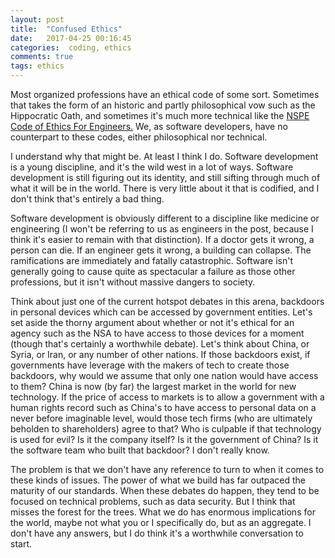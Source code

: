 ```yaml
---
layout: post
title:  "Confused Ethics"
date:   2017-04-25 00:16:45
categories:  coding, ethics
comments: true
tags: ethics
---
```


Most organized professions have an ethical code of some sort. Sometimes that takes the form of an historic and partly philosophical vow such as the Hippocratic Oath, and sometimes it's much more technical like the <a href='https://www.nspe.org/resources/ethics/code-ethics'> NSPE Code of Ethics For Engineers.</a> We, as software developers, have no counterpart to these codes, either philosophical nor technical.

I understand why that might be. At least I think I do. Software development is a young discipline, and it's the wild west in a lot of ways. Software development is still figuring out its identity, and still sifting through much of what it will be in the world. There is very little about it that is codified, and I don't think that's entirely a bad thing.

Software development is obviously different to a discipline like medicine or engineering (I won't be referring to us as engineers in the post, because I think it's easier to remain with that distinction). If a doctor gets it wrong, a person can die. If an engineer gets it wrong, a building can collapse. The ramifications are immediately and fatally catastrophic. Software isn't generally going to cause quite as spectacular a failure as those other professions, but it isn't without massive dangers to society.

Think about just one of the current hotspot debates in this arena, backdoors in personal devices which can be accessed by government entities. Let's set aside the thorny argument about whether or not it's ethical for an agency such as the NSA to have access to those devices for a moment (though that's certainly a worthwhile debate). Let's think about China, or Syria, or Iran, or any number of other nations. If those backdoors exist, if governments have leverage with the makers of tech to create those backdoors, why would we assume that only one nation would have access to them? China is now (by far) the largest market in the world for new technology. If the price of access to markets is to allow a government with a human rights record such as China's to have access to personal data on a never before imaginable level, would those tech firms (who are ultimately beholden to shareholders) agree to that? Who is culpable if that technology is used for evil? Is it the company itself? Is it the government of China? Is it the software team who built that backdoor? I don't really know.

The problem is that we don't have any reference to turn to when it comes to these kinds of issues. The power of what we build has far outpaced the maturity of our standards. When these debates do happen, they tend to be focused on technical problems, such as data security. But I think that misses the forest for the trees. What we do has enormous implications for the world, maybe not what you or I specifically do, but as an aggregate. I don't have any answers, but I do think it's a worthwhile conversation to start. 
